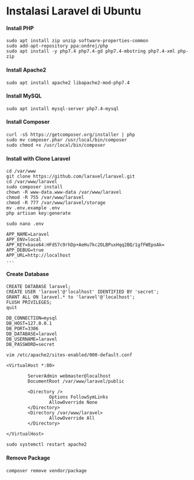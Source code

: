 # Instalasi Laravel di Ubuntu

#### Install PHP

```
sudo apt install zip unzip software-properties-common 
sudo add-apt-repository ppa:ondrej/php 
sudo apt install -y php7.4 php7.4-gd php7.4-mbstring php7.4-xml php-zip 
```

#### Install Apache2

```
sudo apt install apache2 libapache2-mod-php7.4 
```

#### Install MySQL

```
sudo apt install mysql-server php7.4-mysql 
```

#### Install Composer

```
curl -sS https://getcomposer.org/installer | php 
sudo mv composer.phar /usr/local/bin/composer 
sudo chmod +x /usr/local/bin/composer 
```

#### Install with Clone Laravel

```
cd /var/www 
git clone https://github.com/laravel/laravel.git 
cd /var/www/laravel 
sudo composer install 
chown -R www-data.www-data /var/www/laravel 
chmod -R 755 /var/www/laravel 
chmod -R 777 /var/www/laravel/storage 
mv .env.example .env 
php artisan key:generate 
```

```
sudo nano .env 
```

```
APP_NAME=Laravel
APP_ENV=local
APP_KEY=base64:HFdS7c9rhDp+AeHu7kc2OLBPuxHqq2BQ/1gfFWEpoAk=
APP_DEBUG=true
APP_URL=http://localhost
...
```

#### Create Database

```
CREATE DATABASE laravel;
CREATE USER 'laravel'@'localhost' IDENTIFIED BY 'secret';
GRANT ALL ON laravel.* to 'laravel'@'localhost';
FLUSH PRIVILEGES;
quit
```

```
DB_CONNECTION=mysql
DB_HOST=127.0.0.1
DB_PORT=3306
DB_DATABASE=laravel
DB_USERNAME=laravel
DB_PASSWORD=secret
```

```
vim /etc/apache2/sites-enabled/000-default.conf 
```

```
<VirtualHost *:80>

        ServerAdmin webmaster@localhost
        DocumentRoot /var/www/laravel/public

        <Directory />
                Options FollowSymLinks
                AllowOverride None
        </Directory>
        <Directory /var/www/laravel>
                AllowOverride All
        </Directory>

</VirtualHost>
```

```
sudo systemctl restart apache2 
```

#### Remove Package

```
composer remove vendor/package 
```

####
